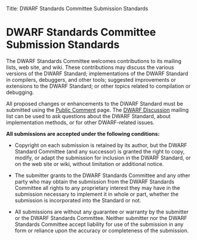 Title: DWARF Standards Committee Submission Standards

# DWARF Standards Committee Submission Standards

The DWARF Standards Committee welcomes contributions to its
mailing lists, web site, and wiki.  These contributions may
discuss the various versions of the DWARF Standard;
implementations of the DWARF Standard in compilers,
debuggers, and other tools; suggested improvements or
extensions to the DWARF Standard; or other topics related to
compilation or debugging.

All proposed changes or enhancements to the DWARF Standard must be
submitted using the [Public Comment](comment.html) page.
The [DWARF Discussion](mailto:dwarf-discuss@lists.dwarfstd.org)
mailing list can be used to ask questions about the DWARF Standard,
about implementation methods, or for other DWARF-related issues.

**All submissions are accepted under the following conditions:**

* Copyright on each submission is retained by its author,
  but the DWARF Standard Committee (and any successor) is
  granted the right to copy, modify, or adapt the submission
  for inclusion in the DWARF Standard, or on the web site
  or wiki, without limitation or additional notice.

* The submitter grants to the DWARF Standards Committee and
  any other party who may obtain the submission from the
  DWARF Standards Committee all rights to any proprietary
  interest they may have in the submission necessary to implement it in
  whole or part, whether the submission is incorporated into the
  Standard or not.

* All submissions are without any guarantee or
  warranty by the submitter or the DWARF Standards Committee.
  Neither submitter nor the DWARF Standards Committee accept
  liability for use of the submission in any form or reliance
  upon the accuracy or completeness of the submission.
